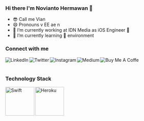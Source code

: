 ### Hi there I'm Novianto Hermawan 👋

- 😎 Call me Vian
- 😄 Pronouns v EE ae n
- 📱 I’m currently working at IDN Media as iOS Engineer 
- 🌱 I’m currently learning  environment

<!-- ### Spotify Playing 🎧
[![Spotify](https://spotgit.glamvian.vercel.app/api/spotify)](https://open.spotify.com/user/vos1qop9z47veyd7uj9axuurz) -->

### Connect with me 
[<img align="left" alt="LinkedIn" src="https://img.shields.io/badge/linkedin-%230077B5.svg?&style=for-the-badge&logo=linkedin&logoColor=white" />][linkedin]
[<img align="left" alt="Twitter" src="https://img.shields.io/badge/Twitter-1DA1F2?style=for-the-badge&logo=twitter&logoColor=white" />][twitter]
[<img align="left" alt="Instagram" src="https://img.shields.io/badge/Instagram-E4405F?style=for-the-badge&logo=instagram&logoColor=white" />][instagram]
[<img align="left" alt="Medium" src="https://img.shields.io/badge/Medium-12100E?style=for-the-badge&logo=medium&logoColor=white" />][medium]
[<img align="left" alt="Buy Me A Coffe" src="https://img.shields.io/badge/-buy_me_a%C2%A0coffee-gray?logo=buy-me-a-coffee" />][BMC]


<br />
<br />

### Technology Stack 
<img align="left" alt="Swift" width="90px" src="https://img.shields.io/badge/Swift-FA7343?style=for-the-badge&logo=swift&logoColor=white" />
<img align="left" alt="Heroku" width="90px" src="https://img.shields.io/badge/Heroku-430098?style=for-the-badge&logo=heroku&logoColor=white" />

<br />
<br />

<!--- ![Vian's github stats](https://github-readme-stats.vercel.app/api?username=nvnthermawan12&count_private=true&show_icons=true&theme=vue) --->


[linkedin]: https://www.linkedin.com/in/novianto-hermawan-36a522172/
[twitter]: https://twitter.com/nvnthermawan12
[instagram]: https://www.instagram.com/nvnthermawan12/
[medium]: https://medium.com/@nvnthermawan12
[BMC]: https://www.buymeacoffee.com/nvnthermawan12

